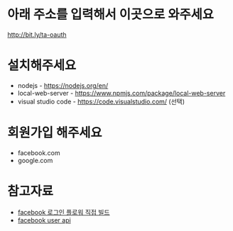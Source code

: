 # 아래 주소를 입력해서 이곳으로 와주세요
http://bit.ly/ta-oauth

# 설치해주세요
- nodejs - https://nodejs.org/en/
- local-web-server - https://www.npmjs.com/package/local-web-server
- visual studio code - https://code.visualstudio.com/ (선택)

# 회원가입 해주세요
- facebook.com
- google.com

# 참고자료
- [facebook 로그인 플로워 직접 빌드](https://developers.facebook.com/docs/facebook-login/manually-build-a-login-flow)
- [facebook user api](https://developers.facebook.com/docs/graph-api/reference/v3.1/user
) 
